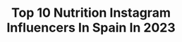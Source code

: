 ---
title: Top 10 Nutrition Instagram Influencers In Spain In 2023
description: >-
  Find top nutrition Instagram influencers in Spain in 2023. Most popular hashtags: #saludable #fitness #foodporn #recetassaludables.
platform: Instagram
hits: 193
text_top: See the top-rated Instagram accounts on inBeat.
text_bottom: inBeat has 193 Instagram influencers like this in Spain for you to collaborate.
profiles:
  - username: "leannemoorefitness"
    fullname: >-
      Leanne Moore Behan
    bio: >-
      💁🏼‍♀️ Trainer & Nutritional Advisor 👱🏻‍♀️ Owner @gogymfitness_ie 💁🏼‍♀️ Workout with me ➡️ @liftbyleanne 💥#TheSaturdaySesh INSTA LIVE 10am
    location: "Spain"
    followers: 54155
    engagement: 129
    commentsToLikes: 0.090821
    id: ck15spkfge6jm0i193e73q8o4
    verified: true
    hashtags: "#workout, #lift, #10pagesaday, #workouts"
  - username: "marialopezpolo"
    fullname: >-
      ᗰaría🌻
    bio: >-
      🤍 hábitos • ejercicio • recetas 🏷 % MARIAFIT en @emfit_nutrition 🎬 +350K YouTube ⇢ Maria Lopez Polo
    location: "Spain"
    followers: 218115
    engagement: 487
    commentsToLikes: 0.009419
    id: ck8tdp67x48tb0j7899sxkcoc
    verified: false
    hashtags: "#ejercicio, #ejerciciosgluteos, #motivacion, #gimnasio"
  - username: "andra_fitt"
    fullname: >-
      ANDRA | FITNESS & HEALTH
    bio: >-
      Booty Program 🔜 ⚜️Myprotein Ambassador 📩 collabs: andrafitt@gmail.com 💪🏻Join my team~nutritional plan & workouts ⬇️Click below for discounts⬇️
    location: "Spain"
    followers: 23949
    engagement: 1350
    commentsToLikes: 0.055030
    id: ck9wf8ikcnok30j787j5fckzu
    verified: false
    hashtags: "#reels, #proteinpancakes, #inprogress, #fitnessgirl"
  - username: "brainbuilder"
    fullname: >-
      Iván 》Psicólogo Fitness
    bio: >-
      🦍 @powerbuilding_oficial 💪 @berserkers_strength 💊 @emfit_nutrition “BRAINBUILDER” 🔷 @clavexxi 🐈 @incondicionables 🎬 Youtube +70k
    location: "Spain"
    followers: 26574
    engagement: 753
    commentsToLikes: 0.049387
    id: ck6tkpybr56vw0j71nommr2id
    verified: false
    hashtags: "#psicologia, #culturismo, #sentadilla, #pressbanca"
  - username: "calderonchris_oficial"
    fullname: >-
      Christopher calderon
    bio: >-
      •ATHLETE @lambor_nutrition 💪🏼
    location: "Spain"
    followers: 34830
    engagement: 105
    commentsToLikes: 0.028993
    id: ckap22yggx5it0i78gelwp0zs
    verified: false
    hashtags: "#sexyfitness, #gentedepalma, #nutricion, #biceps"
  - username: "matiroure"
    fullname: >-
      Matias Roure
    bio: >-
      .Follow your bliss .We are one .Sport Lover / PT .Vegetarian / Nutrition .Surf Lover / Surf Trips .Model / Actor .Barman @firstdates_tv .Madrid,Spain
    location: "Spain"
    followers: 52419
    engagement: 358
    commentsToLikes: 0.017532
    id: ck6tw34fxpqpr0j71zdkqex4b
    verified: false
    hashtags: "#horizonte, #autumn, #felizvida, #vivalavida"
  - username: "edeand"
    fullname: >-
      Estefanía de Andrés ♥
    bio: >-
      📩| info@edeand.com ⠀⠀⠀⠀⠀⠀⠀⠀⠀ 🏷Código EDEAND @emfit_nutrition
    location: "Spain"
    followers: 112382
    engagement: 247
    commentsToLikes: 0.069804
    id: ck8sxqpwtibbl0j78lq6oa3cp
    verified: false
    hashtags: "#healthy, #dessert, #receta, #foodporn"
  - username: "deliciousmartha"
    fullname: >-
      Delicious Martha | Eat Girl
    bio: >-
      👩🏻‍🍳Me pillas cocinando y #EstoEstaDelicious ⚡️10% DELICIOUS @emfit_nutrition & @mybodygenius 📚@deliciousmarthashop 💌Suscríbete>Un café con Marta
    location: "Spain"
    followers: 470355
    engagement: 208
    commentsToLikes: 0.071558
    id: ck5hkfc3oibne0i119yi5bkif
    verified: true
    hashtags: "#postresano, #dietafitness, #dietafit, #navidad"
  - username: "burpee_vet"
    fullname: >-
      Sara Conde👩🏼‍🍳🐻🐈
    bio: >-
      🌈Autora:“Mis dulces Fit” y “cheesecakemanía” 💚10% @emfit_nutrition✨BURPEE✨ 🍩VERSIONES HEALTHY DE TUS DULCES FAVORITOS🦄 ♥️MI WEB 👇🏻
    location: "Spain"
    followers: 189760
    engagement: 407
    commentsToLikes: 0.028249
    id: ck0uahmoyc5ay0i19swm7fv0r
    verified: false
    hashtags: "#healthyrecipes, #christmasrecipes, #healthycookies, #postres"
  - username: "_jennyros"
    fullname: >-
      Jennyros
    bio: >-
      Health & Nutrition Coach www.jennyrosfit.com Certificado Coach CIC -1345 @estademodaestarsaludable / @jennyrosfit @sambilmodel
    location: "Spain"
    followers: 25035
    engagement: 67
    commentsToLikes: 0.066680
    id: ck55lfvgv1gy50i11t4qhn6nr
    verified: false
    hashtags: "#tbt, #jennyrosfit, #estademodaestarsaludable, #elprincipito"
---